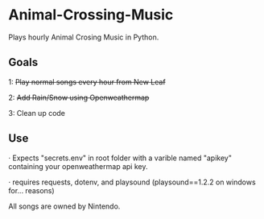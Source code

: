 # Animal-Crossing-Music
Plays hourly Animal Crosing Music in Python. 

Goals
------------
1: ~~Play normal songs every hour from New Leaf~~

2: ~~Add Rain/Snow using Openweathermap~~

3: Clean up code

Use
------------
· Expects "secrets.env" in root folder with a varible named "apikey" containing your openweathermap api key.

· requires requests, dotenv, and playsound (playsound==1.2.2 on windows for... reasons)






All songs are owned by Nintendo.
